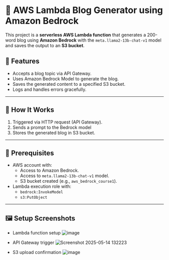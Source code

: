 ﻿# 📝 AWS Lambda Blog Generator using Amazon Bedrock

This project is a **serverless AWS Lambda function** that generates a 200-word blog using **Amazon Bedrock** with the `meta.llama2-13b-chat-v1` model and saves the output to an **S3 bucket**.

## 🚀 Features

- Accepts a blog topic via API Gateway.
- Uses Amazon Bedrock Model to generate the blog.
- Saves the generated content to a specified S3 bucket.
- Logs and handles errors gracefully.

---
## 🧪 How It Works

1. Triggered via HTTP request (API Gateway).
2. Sends a prompt to the Bedrock model 
3. Stores the generated blog in S3 bucket.

---

## 🔧 Prerequisites

- AWS account with:
  - Access to Amazon Bedrock.
  - Access to `meta.llama2-13b-chat-v1` model.
  - S3 bucket created (e.g., `aws_bedrock_course1`).
- Lambda execution role with:
  - `bedrock:InvokeModel`
  - `s3:PutObject`

---

## 🖼️ Setup Screenshots

- Lambda function setup
  ![image](https://github.com/user-attachments/assets/d31f8b53-79e3-45ee-9a1c-4cd3634a1910)
  
- API Gateway trigger
  ![Screenshot 2025-05-14 132223](https://github.com/user-attachments/assets/4f2f2a6a-b567-4c86-bfab-a6b6e3c09cd3)

- S3 upload confirmation
  ![image](https://github.com/user-attachments/assets/7da4567e-091d-4aec-8ad7-bf19fd8d4be0)




